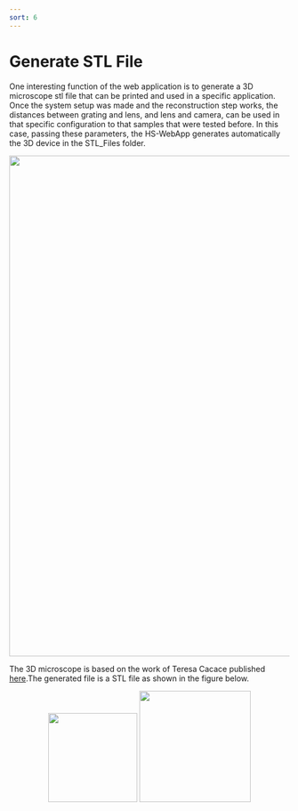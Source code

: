 ```yaml
---
sort: 6
---
```


# Generate STL File

One interesting function of the web application is to generate a 3D microscope stl file that can be printed and used in a specific application. Once the system setup was made and the reconstruction step works, the distances between grating and lens, and lens and camera, can be used in that specific configuration to that samples that were tested before. In this case, passing these parameters, the HS-WebApp generates automatically the 3D device in the STL_Files folder.

<p align="center">
<img src="{{site.baseurl}}/images/generation_stl_screen.png" width=900>
</p>

The 3D microscope is based on the work of Teresa Cacace published [here](https://www.osapublishing.org/boe/fulltext.cfm?uri=boe-11-5-2511&id=430110).The generated file is a STL file as shown in the figure below.

<p align="center">
<img src="{{site.baseurl}}/images/microscope.png" width=160>
<img src="{{site.baseurl}}/images/microscope_1.png" width=200>
</p>